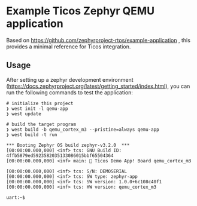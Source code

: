 # Example Ticos Zephyr QEMU application

Based on https://github.com/zephyrproject-rtos/example-application , this
provides a minimal reference for Ticos integration.

## Usage

After setting up a zephyr development environment
(https://docs.zephyrproject.org/latest/getting_started/index.html), you can run
the following commands to test the application:

```shell
# initialize this project
❯ west init -l qemu-app
❯ west update

# build the target program
❯ west build -b qemu_cortex_m3 --pristine=always qemu-app
❯ west build -t run

*** Booting Zephyr OS build zephyr-v3.2.0  ***
[00:00:00.000,000] <inf> tcs: GNU Build ID: 4ffb5879ed5923582035133086015bbf65504364
[00:00:00.000,000] <inf> main: 👋 Ticos Demo App! Board qemu_cortex_m3

[00:00:00.000,000] <inf> tcs: S/N: DEMOSERIAL
[00:00:00.000,000] <inf> tcs: SW type: zephyr-app
[00:00:00.000,000] <inf> tcs: SW version: 1.0.0+6c108c40f1
[00:00:00.000,000] <inf> tcs: HW version: qemu_cortex_m3

uart:~$
```
